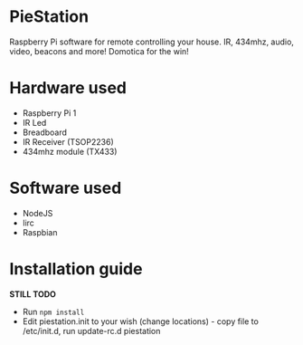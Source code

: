 # PieStation
Raspberry Pi software for remote controlling your house. IR, 434mhz, audio, video, beacons and more! Domotica for the win!

# Hardware used
- Raspberry Pi 1
- IR Led
- Breadboard
- IR Receiver (TSOP2236)
- 434mhz module (TX433)

# Software used
- NodeJS
- lirc
- Raspbian

# Installation guide

**STILL TODO**

- Run ``npm install``
- Edit piestation.init to your wish (change locations) - copy file to /etc/init.d, run update-rc.d piestation